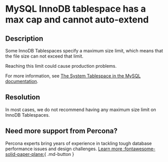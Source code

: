 # MySQL InnoDB tablespace has a max cap and cannot auto-extend

## Description

Some InnoDB Tablespaces specify a maximum size limit, which means that the file size can not exceed that limit.

Reaching this limit could cause production problems.

For more information, see [The System Tablespace in the MySQL documentation](https://dev.mysql.com/doc/refman/8.0/en/innodb-system-tablespace.html).


## Resolution

In most cases, we do not recommend having any maximum size limit on InnoDB Tablespaces. 

## Need more support from Percona?

Percona experts bring years of experience in tackling tough database performance issues and design challenges.
[Learn more :fontawesome-solid-paper-plane:](https://per.co.na/subscribe){ .md-button }
